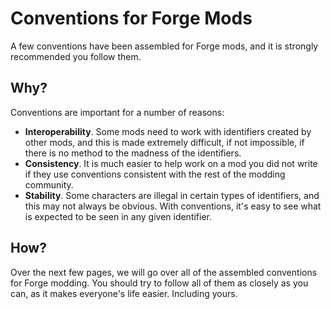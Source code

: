 # Conventions for Forge Mods
A few conventions have been assembled for Forge mods, and it is strongly recommended you follow them.

## Why?
Conventions are important for a number of reasons:

 - **Interoperability**. Some mods need to work with identifiers created by other mods, and this is made extremely difficult, if not impossible, if there is no method to the madness of the identifiers.
 - **Consistency**. It is much easier to help work on a mod you did not write if they use conventions consistent with the rest of the modding community.
 - **Stability**. Some characters are illegal in certain types of identifiers, and this may not always be obvious. With conventions, it's easy to see what is expected to be seen in any given identifier.

## How?
Over the next few pages, we will go over all of the assembled conventions for Forge modding.
You should try to follow all of them as closely as you can, as it makes everyone's life easier. Including yours.

